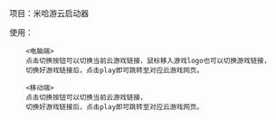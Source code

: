 项目：米哈游云启动器

使用：
        
        <电脑端>
        点击切换按钮可以切换当前云游戏链接，鼠标移入游戏logo也可以切换游戏链接，
        切换好游戏链接后，点击play即可跳转至对应云游戏网页。
        
        <移动端>
        点击切换按钮可以切换当前云游戏链接，
        切换好游戏链接后，点击play即可跳转至对应云游戏网页。
